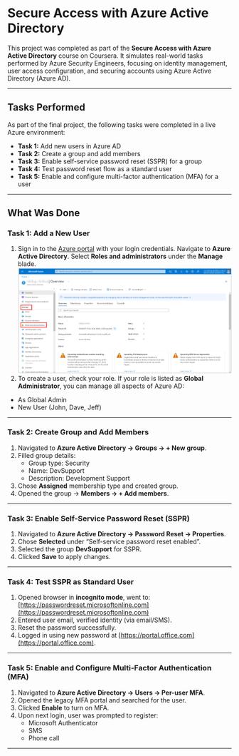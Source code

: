 # Secure Access with Azure Active Directory

This project was completed as part of the **Secure Access with Azure Active Directory** course on Coursera. It simulates real-world tasks performed by Azure Security Engineers, focusing on identity management, user access configuration, and securing accounts using Azure Active Directory (Azure AD).

---

## Tasks Performed

As part of the final project, the following tasks were completed in a live Azure environment:

- **Task 1:** Add new users in Azure AD  
- **Task 2:** Create a group and add members  
- **Task 3:** Enable self-service password reset (SSPR) for a group  
- **Task 4:** Test password reset flow as a standard user  
- **Task 5:** Enable and configure multi-factor authentication (MFA) for a user  

---

## What Was Done

### Task 1: Add a New User

1.	Sign in to the [Azure portal](https://portal.azure.com) with your login credentials. Navigate to **Azure Active Directory**. Select **Roles and administrators** under the **Manage** blade.
![Sign In](images/SignIn.png)
2.	To create a user, check your role. If your role is listed as **Global Administrator**, you can manage all aspects of Azure AD:
   - As Global Admin
   - New User (John, Dave, Jeff)
---

### Task 2: Create Group and Add Members

1. Navigated to **Azure Active Directory → Groups → + New group**.  
2. Filled group details:
   - Group type: Security  
   - Name: DevSupport  
   - Description: Development Support 
3. Chose **Assigned** membership type and created group.  
4. Opened the group → **Members → + Add members**.  
---

### Task 3: Enable Self-Service Password Reset (SSPR)

1. Navigated to **Azure Active Directory → Password Reset → Properties**.  
2. Chose **Selected** under “Self-service password reset enabled”.  
3. Selected the group **DevSupport** for SSPR.  
4. Clicked **Save** to apply changes.
---

### Task 4: Test SSPR as Standard User

1. Opened browser in **incognito mode**, went to:  
   [https://passwordreset.microsoftonline.com](https://passwordreset.microsoftonline.com)  
2. Entered user email, verified identity (via email/SMS).  
3. Reset the password successfully.  
4. Logged in using new password at [https://portal.office.com](https://portal.office.com).
---

### Task 5: Enable and Configure Multi-Factor Authentication (MFA)

1. Navigated to **Azure Active Directory → Users → Per-user MFA**.  
2. Opened the legacy MFA portal and searched for the user.  
3. Clicked **Enable** to turn on MFA.  
4. Upon next login, user was prompted to register:
   - Microsoft Authenticator  
   - SMS  
   - Phone call

---
